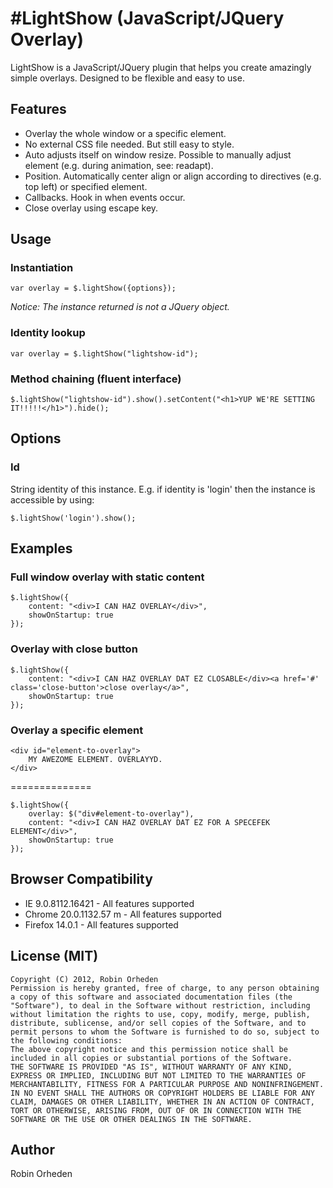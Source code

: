#LightShow (JavaScript/JQuery Overlay)
============

LightShow is a JavaScript/JQuery plugin that helps you create amazingly simple overlays. Designed to be flexible and easy to use.

## Features

* Overlay the whole window or a specific element.
* No external CSS file needed. But still easy to style.
* Auto adjusts itself on window resize. Possible to manually adjust element (e.g. during animation, see: readapt).
* Position. Automatically center align or align according to directives (e.g. top left) or specified element.
* Callbacks. Hook in when events occur.
* Close overlay using escape key.

## Usage

### Instantiation

	var overlay = $.lightShow({options});
	
*Notice: The instance returned is not a JQuery object.*
	
### Identity lookup

	var overlay = $.lightShow("lightshow-id");
	
### Method chaining (fluent interface)

	$.lightShow("lightshow-id").show().setContent("<h1>YUP WE'RE SETTING IT!!!!!</h1>").hide();

<!--
## Methods

### show
	
### hide
	
### setContent
	
### readapt
-->

## Options

### Id

String identity of this instance. E.g. if identity is 'login' then the instance is accessible by using:

	$.lightShow('login').show();

<!--
## Other options..

	{
		id, // default NULL
		parent: null, // default: 'top'
		overlay: "window", // default: "window".. But can be any element
		content: null, // Required: element or text (HTML)
		opacity: 0.85, // Default 0.75
		showOnStartup: false, // Default false
		closeButtonSelector: ".close-button", // Default ".close-button"
		closeOnEscape: true, // Default: true
		styling: {
			backgroundColor: "#000" // Overlay background color. Default "#000" (black)
		},
		callbacks: {
			initialization: {
				before: function(){},
				after: function(){}
			},
			show: {
				before: function(){},
				after: function(){}
			},
			hide: {
				before: function(){},
				after: function(){}
			}
		},
		effects: {
			show: function(element, finished){element.fadeIn(finished);},
			hide: function(element, finished){element.fadeOut(finished);}
		}
	}
-->

## Examples

### Full window overlay with static content
	$.lightShow({
		content: "<div>I CAN HAZ OVERLAY</div>",
		showOnStartup: true
	});
	
### Overlay with close button
	$.lightShow({
		content: "<div>I CAN HAZ OVERLAY DAT EZ CLOSABLE</div><a href='#' class='close-button'>close overlay</a>",
		showOnStartup: true
	});
	
### Overlay a specific element

	<div id="element-to-overlay">
		MY AWEZOME ELEMENT. OVERLAYYD.
	</div>

==============

	$.lightShow({
		overlay: $("div#element-to-overlay"),
		content: "<div>I CAN HAZ OVERLAY DAT EZ FOR A SPECEFEK ELEMENT</div>",
		showOnStartup: true
	});
	
## Browser Compatibility

* IE 9.0.8112.16421 - All features supported
* Chrome 20.0.1132.57 m - All features supported
* Firefox 14.0.1 - All features supported

## License (MIT)
	
	Copyright (C) 2012, Robin Orheden
	Permission is hereby granted, free of charge, to any person obtaining a copy of this software and associated documentation files (the "Software"), to deal in the Software without restriction, including without limitation the rights to use, copy, modify, merge, publish, distribute, sublicense, and/or sell copies of the Software, and to permit persons to whom the Software is furnished to do so, subject to the following conditions:
	The above copyright notice and this permission notice shall be included in all copies or substantial portions of the Software.
	THE SOFTWARE IS PROVIDED "AS IS", WITHOUT WARRANTY OF ANY KIND, EXPRESS OR IMPLIED, INCLUDING BUT NOT LIMITED TO THE WARRANTIES OF MERCHANTABILITY, FITNESS FOR A PARTICULAR PURPOSE AND NONINFRINGEMENT. IN NO EVENT SHALL THE AUTHORS OR COPYRIGHT HOLDERS BE LIABLE FOR ANY CLAIM, DAMAGES OR OTHER LIABILITY, WHETHER IN AN ACTION OF CONTRACT, TORT OR OTHERWISE, ARISING FROM, OUT OF OR IN CONNECTION WITH THE SOFTWARE OR THE USE OR OTHER DEALINGS IN THE SOFTWARE.

## Author

Robin Orheden